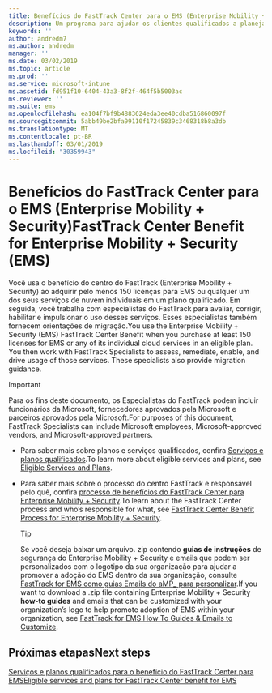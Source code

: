 ```yaml
---
title: Benefícios do FastTrack Center para o EMS (Enterprise Mobility + Security)
description: Um programa para ajudar os clientes qualificados a planejar e implantar o Intune e o Azure Active Directory Premium
keywords: ''
author: andredm7
ms.author: andredm
manager: ''
ms.date: 03/02/2019
ms.topic: article
ms.prod: ''
ms.service: microsoft-intune
ms.assetid: fd951f10-6404-43a3-8f2f-464f5b5003ac
ms.reviewer: ''
ms.suite: ems
ms.openlocfilehash: ea104f7bf9b4883624eda3ee40cdba516860097f
ms.sourcegitcommit: 5abb49be2bfa99110f17245839c3468318b8a3db
ms.translationtype: MT
ms.contentlocale: pt-BR
ms.lasthandoff: 03/01/2019
ms.locfileid: "30359943"
---
```

# <a name="fasttrack-center-benefit-for-enterprise-mobility--security-ems"></a><span data-ttu-id="84b87-103">Benefícios do FastTrack Center para o EMS (Enterprise Mobility + Security)</span><span class="sxs-lookup"><span data-stu-id="84b87-103">FastTrack Center Benefit for Enterprise Mobility + Security (EMS)</span></span>

<span data-ttu-id="84b87-p101">Você usa o benefício do centro do FastTrack (Enterprise Mobility + Security) ao adquirir pelo menos 150 licenças para EMS ou qualquer um dos seus serviços de nuvem individuais em um plano qualificado. Em seguida, você trabalha com especialistas do FastTrack para avaliar, corrigir, habilitar e impulsionar o uso desses serviços. Esses especialistas também fornecem orientações de migração.</span><span class="sxs-lookup"><span data-stu-id="84b87-p101">You use the Enterprise Mobility + Security (EMS) FastTrack Center Benefit when you purchase at least 150 licenses for EMS or any of its individual cloud services in an eligible plan. You then work with FastTrack Specialists to assess, remediate, enable, and drive usage of those services. These specialists also provide migration guidance.</span></span>

> [!IMPORTANT]
> <span data-ttu-id="84b87-107">Para os fins deste documento, os Especialistas do FastTrack podem incluir funcionários da Microsoft, fornecedores aprovados pela Microsoft e parceiros aprovados pela Microsoft.</span><span class="sxs-lookup"><span data-stu-id="84b87-107">For purposes of this document, FastTrack Specialists can include Microsoft employees, Microsoft-approved vendors, and Microsoft-approved partners.</span></span>

- <span data-ttu-id="84b87-108">Para saber mais sobre planos e serviços qualificados, confira [Serviços e planos qualificados](M365-eligible-services-and-plans.md).</span><span class="sxs-lookup"><span data-stu-id="84b87-108">To learn more about eligible services and plans, see [Eligible Services and Plans](M365-eligible-services-and-plans.md).</span></span>

- <span data-ttu-id="84b87-109">Para saber mais sobre o processo do centro FastTrack e responsável pelo quê, confira [processo de benefícios do FastTrack Center para Enterprise Mobility + Security](EMS-fasttrack-process.md).</span><span class="sxs-lookup"><span data-stu-id="84b87-109">To learn about the FastTrack Center process and who’s responsible for what, see [FastTrack Center Benefit Process for Enterprise Mobility + Security](EMS-fasttrack-process.md).</span></span>

    > [!TIP]
    > <span data-ttu-id="84b87-110">Se você deseja baixar um arquivo. zip contendo **guias de instruções** de segurança do Enterprise Mobility + Security e emails que podem ser personalizados com o logotipo da sua organização para ajudar a promover a adoção do EMS dentro da sua organização, consulte [FastTrack for EMS como guias Emails do aMP_ para personalizar](https://gallery.technet.microsoft.com/FastTrack-for-EMS-How-To-f170da4c).</span><span class="sxs-lookup"><span data-stu-id="84b87-110">If you want to download a .zip file containing Enterprise Mobility + Security **how-to guides** and emails that can be customized with your organization’s logo to help promote adoption of EMS within your organization, see [FastTrack for EMS How To Guides & Emails to Customize](https://gallery.technet.microsoft.com/FastTrack-for-EMS-How-To-f170da4c).</span></span>

## <a name="next-steps"></a><span data-ttu-id="84b87-111">Próximas etapas</span><span class="sxs-lookup"><span data-stu-id="84b87-111">Next steps</span></span>

[<span data-ttu-id="84b87-112">Serviços e planos qualificados para o benefício do FastTrack Center para EMS</span><span class="sxs-lookup"><span data-stu-id="84b87-112">Eligible services and plans for FastTrack Center benefit for EMS</span></span>](M365-eligible-services-and-plans.md)


